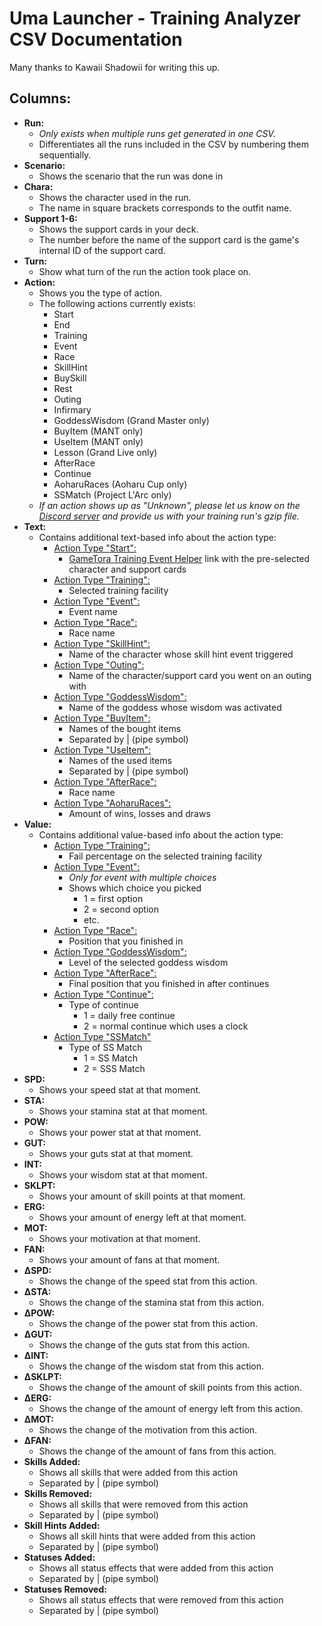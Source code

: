 # Uma Launcher - Training Analyzer CSV Documentation
Many thanks to Kawaii Shadowii for writing this up.
## Columns:

* **Run:**
    * _Only exists when multiple runs get generated in one CSV._
    * Differentiates all the runs included in the CSV by numbering them sequentially.
* **Scenario:**
    * Shows the scenario that the run was done in
* **Chara:**
    * Shows the character used in the run.
    * The name in square brackets corresponds to the outfit name.
* **Support 1-6:**
    * Shows the support cards in your deck.
    * The number before the name of the support card is the game's internal ID of the support card.
* **Turn:**
    * Show what turn of the run the action took place on.
* **Action:**
    * Shows you the type of action.
    * The following actions currently exists:
        * Start
        * End
        * Training
        * Event
        * Race
        * SkillHint
        * BuySkill
        * Rest
        * Outing
        * Infirmary
        * GoddessWisdom (Grand Master only)
        * BuyItem (MANT only)
        * UseItem (MANT only)
        * Lesson (Grand Live only)
        * AfterRace
        * Continue
        * AoharuRaces (Aoharu Cup only)
        * SSMatch (Project L'Arc only)
    * _If an action shows up as "Unknown", please let us know on the [Discord server](https://discord.gg/wvGHW65C6A) and provide us with your training run's gzip file._
* **Text:**
    * Contains additional text-based info about the action type:
        * <ins>Action Type "Start":</ins>
            * [GameTora Training Event Helper](https://gametora.com/umamusume/training-event-helper) link with the pre-selected character and support cards
        * <ins>Action Type "Training":</ins>
            * Selected training facility
        * <ins>Action Type "Event":</ins>
            * Event name
        * <ins>Action Type "Race":</ins>
            * Race name
        * <ins>Action Type "SkillHint":</ins>
            * Name of the character whose skill hint event triggered
        * <ins>Action Type "Outing":</ins>
            * Name of the character/support card you went on an outing with
        * <ins>Action Type "GoddessWisdom":</ins>
            * Name of the goddess whose wisdom was activated
        * <ins>Action Type "BuyItem":</ins>
            * Names of the bought items
            * Separated by | (pipe symbol)
        * <ins>Action Type "UseItem":</ins>
            * Names of the used items
            * Separated by | (pipe symbol)
        * <ins>Action Type "AfterRace":</ins>
            * Race name
        * <ins>Action Type "AoharuRaces":</ins>
            * Amount of wins, losses and draws
* **Value:**
    * Contains additional value-based info about the action type:
        * <ins>Action Type "Training":</ins>
            * Fail percentage on the selected training facility
        * <ins>Action Type "Event":</ins>
            * _Only for event with multiple choices_
            * Shows which choice you picked
                * 1 = first option
                * 2 = second option
                * etc.
        * <ins>Action Type "Race":</ins>
            * Position that you finished in
        * <ins>Action Type "GoddessWisdom":</ins>
            * Level of the selected goddess wisdom
        * <ins>Action Type "AfterRace":</ins>
            * Final position that you finished in after continues
        * <ins>Action Type "Continue":</ins>
            * Type of continue
                * 1 = daily free continue
                * 2 = normal continue which uses a clock
        * <ins>Action Type "SSMatch"</ins>
            * Type of SS Match
                * 1 = SS Match
                * 2 = SSS Match
* **SPD:**
    * Shows your speed stat at that moment.
* **STA:**
    * Shows your stamina stat at that moment.
* **POW:**
    * Shows your power stat at that moment.
* **GUT:**
    * Shows your guts stat at that moment.
* **INT:**
    * Shows your wisdom stat at that moment.
* **SKLPT:**
    * Shows your amount of skill points at that moment.
* **ERG:**
    * Shows your amount of energy left at that moment.
* **MOT:**
    * Shows your motivation at that moment.
* **FAN:**
    * Shows your amount of fans at that moment.
* **ΔSPD:**
    * Shows the change of the speed stat from this action.
* **ΔSTA:**
    * Shows the change of the stamina stat from this action.
* **ΔPOW:**
    * Shows the change of the power stat from this action.
* **ΔGUT:**
    * Shows the change of the guts stat from this action.
* **ΔINT:**
    * Shows the change of the wisdom stat from this action.
* **ΔSKLPT:**
    * Shows the change of the amount of skill points from this action.
* **ΔERG:**
    * Shows the change of the amount of energy left from this action.
* **ΔMOT:**
    * Shows the change of the motivation from this action.
* **ΔFAN:**
    * Shows the change of the amount of fans from this action.
* **Skills Added:**
    * Shows all skills that were added from this action
    * Separated by | (pipe symbol)
* **Skills Removed:**
    * Shows all skills that were removed from this action
    * Separated by | (pipe symbol)
* **Skill Hints Added:**
    * Shows all skill hints that were added from this action
    * Separated by | (pipe symbol)
* **Statuses Added:**
    * Shows all status effects that were added from this action
    * Separated by | (pipe symbol)
* **Statuses Removed:**
    * Shows all status effects that were removed from this action
    * Separated by | (pipe symbol)
